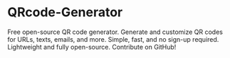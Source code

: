 # QRcode-Generator
Free open-source QR code generator. Generate and customize QR codes for URLs, texts, emails, and more. Simple, fast, and no sign-up required. Lightweight and fully open-source. Contribute on GitHub!
